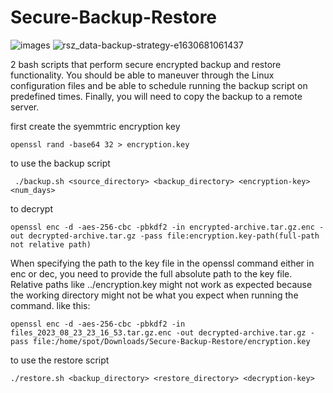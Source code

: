 # Secure-Backup-Restore
![images](https://github.com/mohamedsamirspot/Secure-Backup-Restore/assets/71722372/07d3e5c5-848a-492b-abdf-d4b077d27001) ![rsz_data-backup-strategy-e1630681061437](https://github.com/mohamedsamirspot/Secure-Backup-Restore/assets/71722372/78374f68-ea8c-4015-b184-a37134bc9e45)



2 bash scripts that perform secure encrypted backup and restore functionality. You should be able to maneuver through the Linux configuration files and be able to schedule running the backup script on predefined times. Finally, you will need to copy the backup to a remote server.


first create the syemmtric encryption key

    openssl rand -base64 32 > encryption.key

to use the backup script
    
     ./backup.sh <source_directory> <backup_directory> <encryption-key> <num_days>

to decrypt 

    openssl enc -d -aes-256-cbc -pbkdf2 -in encrypted-archive.tar.gz.enc -out decrypted-archive.tar.gz -pass file:encryption.key-path(full-path not relative path)
When specifying the path to the key file in the openssl command either in enc or dec, you need to provide the full absolute path to the key file. Relative paths like ../encryption.key might not work as expected because the working directory might not be what you expect when running the command.
like this:
    
    openssl enc -d -aes-256-cbc -pbkdf2 -in files_2023_08_23_23_16_53.tar.gz.enc -out decrypted-archive.tar.gz -pass file:/home/spot/Downloads/Secure-Backup-Restore/encryption.key


to use the restore script

    ./restore.sh <backup_directory> <restore_directory> <decryption-key>
